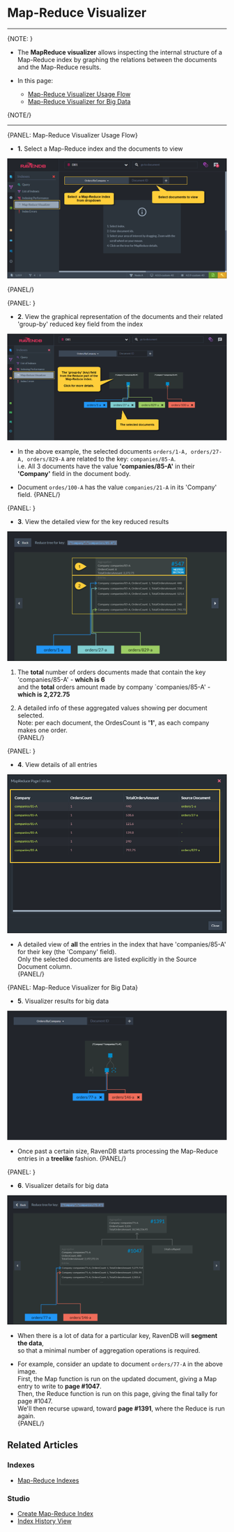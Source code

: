 ﻿# Map-Reduce Visualizer
---

{NOTE: }

* The **MapReduce visualizer** allows inspecting the internal structure of a Map-Reduce index 
  by graphing the relations between the documents and the Map-Reduce results.  

* In this page:
  * [Map-Reduce Visualizer Usage Flow](../../../studio/database/indexes/map-reduce-visualizer#map-reduce-visualizer-usage-flow)
  * [Map-Reduce Visualizer for Big Data](../../../studio/database/indexes/map-reduce-visualizer#map-reduce-visualizer-for-big-data)

{NOTE/}

---

{PANEL: Map-Reduce Visualizer Usage Flow}

* **1.** Select a Map-Reduce index and the documents to view

![Figure 1. Select an Index](images/map-reduce-visualizer-1.png "Figure-1: Select Map-Reduce Index and Document IDs")

{PANEL/}

{PANEL: }

* **2**. View the graphical representation of the documents and their related 'group-by' reduced key field from the index

![Figure 2. View relation](images/map-reduce-visualizer-2.png "Figure-2: Graphical Representation of the Documents and the Reduced Key")

  * In the above example, the selected documents `orders/1-A, orders/27-A, orders/829-A` 
    are related to the key: `companies/85-A`.  
    i.e. All 3 documents have the value **'companies/85-A'** in their **'Company'** field in the document body.  

  * Document `ordes/100-A` has the value `companies/21-A` in its 'Company' field.
{PANEL/}

{PANEL: }

* **3**. View the detailed view for the key reduced results

![Figure 3. Key details](images/map-reduce-visualizer-3.png "Figure-3: Detailed View of the Key Reduced Results")

  1. The **total** number of orders documents made that contain the key 'companies/85-A' - **which is 6**  
     and the **total** orders amount made by company `companies/85-A' - **which is 2,272.75**

  2. A detailed info of these aggregated values showing per document selected.  
     Note: per each document, the OrdesCount is **'1'**, as each company makes one order.  
{PANEL/}

{PANEL: }

* **4**. View details of all entries

![Figure 4. All Entry details](images/map-reduce-visualizer-4.png "Figure-4: Detailed View of All Entries")

  * A detailed view of **all** the entries in the index that have 'companies/85-A' for their key (the 'Company' field).  
    Only the selected documents are listed explicitly in the Source Document column.    
{PANEL/}

{PANEL: Map-Reduce Visualizer for Big Data}

* **5**. Visualizer results for big data

![Figure 5. Big Data Tree](images/map-reduce-visualizer-5.png "Figure-5: Results for Big Data")

  * Once past a certain size, RavenDB starts processing the Map-Reduce entries in a **treelike** fashion.
{PANEL/}

{PANEL: }

* **6**. Visualizer details for big data

![Figure 6. Big Data Details](images/map-reduce-visualizer-6.png "Figure-6: Details for Big Data")

  * When there is a lot of data for a particular key, RavenDB will **segment the data**,  
    so that a minimal number of aggregation operations is required. 

  * For example, consider an update to document `orders/77-A` in the above image.  
    First, the Map function is run on the updated document, giving a Map entry to write to **page #1047**.  
    Then, the Reduce function is run on this page, giving the final tally for page #1047.  
    We'll then recurse upward, toward **page #1391**, where the Reduce is run again.  
{PANEL/}

## Related Articles

### Indexes
- [Map-Reduce Indexes](../../../indexes/map-reduce-indexes)

### Studio
- [Create Map-Reduce Index](../../../studio/database/indexes/create-map-reduce-index)
- [Index History View](../../../studio/database/indexes/index-history-view)

